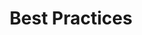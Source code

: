 ---
title: Best Practices
layout: tag
author_profile: false
taxonomy: Defense Evasion
permalink: /detections/best_practices
sidebar:
  nav: "detections"
---